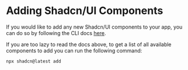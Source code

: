 # Adding Shadcn/UI Components

If you would like to add any new Shadcn/UI components to your app, you can do so by following the CLI docs [here](https://ui.shadcn.com/docs/cli).

If you are too lazy to read the docs above, to get a list of all available components to add you can run the following command:

```bash
npx shadcn@latest add
```

